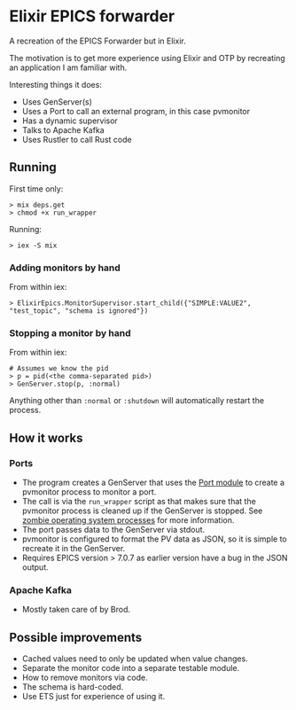 # Elixir EPICS forwarder

A recreation of the EPICS Forwarder but in Elixir.

The motivation is to get more experience using Elixir and OTP by recreating an application I am familiar with.

Interesting things it does:
 - Uses GenServer(s)
 - Uses a Port to call an external program, in this case pvmonitor
 - Has a dynamic supervisor
 - Talks to Apache Kafka
 - Uses Rustler to call Rust code

## Running
First time only:
```
> mix deps.get
> chmod +x run_wrapper
```
Running:
```
> iex -S mix
```

### Adding monitors by hand
From within iex:
```
> ElixirEpics.MonitorSupervisor.start_child({"SIMPLE:VALUE2", "test_topic", "schema is ignored"})
```

### Stopping a monitor by hand
From within iex:
```
# Assumes we know the pid
> p = pid(<the comma-separated pid>)
> GenServer.stop(p, :normal)
```
Anything other than `:normal` or `:shutdown` will automatically restart the process.

## How it works
### Ports
- The program creates a GenServer that uses the [Port module](https://hexdocs.pm/elixir/Port.html) to create a pvmonitor process to monitor a port.
- The call is via the `run_wrapper` script as that makes sure that the pvmonitor process is cleaned up if the GenServer is stopped. See [zombie operating system processes](https://hexdocs.pm/elixir/Port.html#module-zombie-operating-system-processes) for more information.
- The port passes data to the GenServer via stdout. 
- pvmonitor is configured to format the PV data as JSON, so it is simple to recreate it in the GenServer.
- Requires EPICS version > 7.0.7 as earlier version have a bug in the JSON output.

### Apache Kafka
- Mostly taken care of by Brod.

## Possible improvements
- Cached values need to only be updated when value changes.
- Separate the monitor code into a separate testable module.
- How to remove monitors via code.
- The schema is hard-coded.
- Use ETS just for experience of using it.
